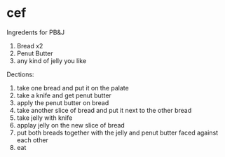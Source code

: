 # cef
Ingredents for PB&J
1) Bread x2
2) Penut Butter
3) any kind of jelly you like

Dections:
1) take one bread and put it on the palate
2) take a knife and get penut butter
3) apply the penut butter on bread
4) take another slice of bread and put it next to the other bread
5) take jelly with knife
6) applay jelly on the new slice of bread
7) put both breads together with the jelly and penut butter faced against each other
8) eat
